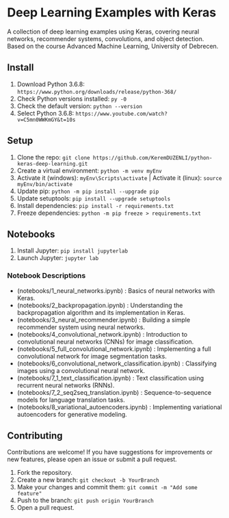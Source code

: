 # Deep Learning Examples with Keras

A collection of deep learning examples using Keras, covering neural networks, recommender systems, convolutions, and object detection. Based on the course Advanced Machine Learning, University of Debrecen.

## Install

1. Download Python 3.6.8: `https://www.python.org/downloads/release/python-368/`
2. Check Python versions installed: `py -0`
3. Check the default version: `python --version`
4. Select Python 3.6.8: `https://www.youtube.com/watch?v=C5mn0WWKmGY&t=10s`

## Setup

1. Clone the repo: `git clone https://github.com/KeremDUZENLI/python-keras-deep-learning.git`
2. Create a virtual environment: `python -m venv myEnv`
3. Activate it (windows): `myEnv\Scripts\activate` | Activate it (linux): `source myEnv/bin/activate`
4. Update pip: `python -m pip install --upgrade pip`
5. Update setuptools: `pip install --upgrade setuptools`
6. Install dependencies: `pip install -r requirements.txt`
7. Freeze dependencies: `python -m pip freeze > requirements.txt`

## Notebooks

1. Install Jupyter: `pip install jupyterlab`
2. Launch Jupyter: `jupyter lab`

### Notebook Descriptions

- (notebooks/1_neural_networks.ipynb) : Basics of neural networks with Keras.
- (notebooks/2_backpropagation.ipynb) : Understanding the backpropagation algorithm and its implementation in Keras.
- (notebooks/3_neural_recommender.ipynb) : Building a simple recommender system using neural networks.
- (notebooks/4_convolutional_network.ipynb) : Introduction to convolutional neural networks (CNNs) for image classification.
- (notebooks/5_full_convolutional_network.ipynb) : Implementing a full convolutional network for image segmentation tasks.
- (notebooks/6_convolutional_network_classification.ipynb) : Classifying images using a convolutional neural network.
- (notebooks/7_1_text_classification.ipynb) : Text classification using recurrent neural networks (RNNs).
- (notebooks/7_2_seq2seq_translation.ipynb) : Sequence-to-sequence models for language translation tasks.
- (notebooks/8_variational_autoencoders.ipynb) : Implementing variational autoencoders for generative modeling.

## Contributing

Contributions are welcome! If you have suggestions for improvements or new features, please open an issue or submit a pull request.

1. Fork the repository.
2. Create a new branch: `git checkout -b YourBranch`
3. Make your changes and commit them: `git commit -m "Add some feature"`
4. Push to the branch: `git push origin YourBranch`
5. Open a pull request.
